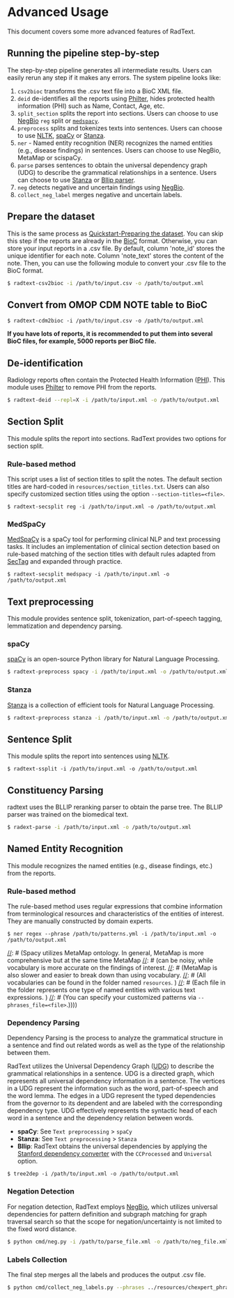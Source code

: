 # Advanced Usage

This document covers some more advanced features of RadText.

## Running the pipeline step-by-step

The step-by-step pipeline generates all intermediate results. Users can easily rerun any step if it makes any errors. The system pipeline looks like:

1. `csv2bioc` transforms the .csv text file into a BioC XML file.
2. `deid` de-identifies all the reports using [Philter](https://github.com/BCHSI/philter-ucsf), hides protected health information (PHI) such as Name, Contact, Age, etc.
3. `split_section` splits the report into sections. Users can choose to use [NegBio](https://github.com/bionlplab/negbio2) `reg` split or [`medspacy`](https://spacy.io/universe/project/medspacy).
4. `preprocess` splits and tokenizes texts into sentences. Users can choose to use [NLTK](https://www.nltk.org/api/nltk.tokenize.html), [spaCy](https://spacy.io/) or [Stanza](https://stanfordnlp.github.io/stanza/).
5. `ner` - Named entity recognition (NER) recognizes the named entities (e.g., disease findings) in sentences. Users can choose to use NegBio, MetaMap or scispaCy.
6. `parse` parses sentences to obtain the universal dependency graph (UDG) to describe the grammatical relationships in a sentence. Users can choose to use [Stanza](https://stanfordnlp.github.io/stanza/) or [Bllip parser](https://github.com/BLLIP/bllip-parser).
7. `neg` detects negative and uncertain findings using [NegBio](https://github.com/bionlplab/negbio2).
8. `collect_neg_label` merges negative and uncertain labels.


## Prepare the dataset

This is the same process as [Quickstart-Preparing the dataset](https://radtext.readthedocs.io/en/latest/getting_started.html#preparing-the-dataset). 
You can skip this step if the reports are already in the [BioC]( http://bioc.sourceforge.net/) format. 
Otherwise, you can store your input reports in a .csv file.
By default, column 'note_id' stores the unique identifier for each note. 
Column 'note_text' stores the content of the note.
Then, you can use the following module to convert your .csv file to the BioC format. 

```bash
$ radtext-csv2bioc -i /path/to/input.csv -o /path/to/output.xml
```

## Convert from OMOP CDM NOTE table to BioC

```shell
$ radtext-cdm2bioc -i /path/to/input.csv -o /path/to/output.xml
```

**If you have lots of reports, it is recommended to put them into several BioC files, 
for example, 5000 reports per BioC file.**

## De-identification

Radiology reports often contain the Protected Health Information 
([PHI](https://www.hhs.gov/hipaa/for-professionals/privacy/special-topics/de-identification/index.html#standard)).
This module uses [Philter](https://github.com/BCHSI/philter-ucsf) to remove PHI from the reports.

```bash
$ radtext-deid --repl=X -i /path/to/input.xml -o /path/to/output.xml
```

## Section Split

This module splits the report into sections. 
RadText provides two options for section split.

### Rule-based method

This script uses a list of section titles to split the notes.
The default section titles are hard-coded in `resources/section_titles.txt`.
Users can also specify customized section titles using the option `--section-titles=<file>`.

```shell
$ radtext-secsplit reg -i /path/to/input.xml -o /path/to/output.xml
```

### MedSpaCy

[MedSpaCy](https://github.com/medspacy/medspacy) is a spaCy tool for performing clinical 
NLP and text processing tasks. 
It includes an implementation of clinical section detection based on rule-based matching of the 
section titles with default rules adapted from [SecTag](https://pubmed.ncbi.nlm.nih.gov/18999303/) and 
expanded through practice.

```shell
$ radtext-secsplit medspacy -i /path/to/input.xml -o /path/to/output.xml
```

## Text preprocessing

This module provides sentence split, tokenization, part-of-speech tagging, lemmatization and dependency parsing.

### spaCy

[spaCy](https://spacy.io/) is an open-source Python library for Natural Language Processing.

```bash
$ radtext-preprocess spacy -i /path/to/input.xml -o /path/to/output.xml
```

### Stanza

[Stanza](https://stanfordnlp.github.io/stanza/) is a collection of efficient tools for Natural Language Processing.

```bash
$ radtext-preprocess stanza -i /path/to/input.xml -o /path/to/output.xml
```

## Sentence Split

This module splits the report into sentences using [NLTK](https://www.nltk.org/api/nltk.tokenize.html).

```shell
$ radtext-ssplit -i /path/to/input.xml -o /path/to/output.xml
```

## Constituency Parsing

radtext uses the BLLIP reranking parser to obtain the parse tree. 
The BLLIP parser was trained on the biomedical text.

```bash
$ radext-parse -i /path/to/input.xml -o /path/to/output.xml
```

## Named Entity Recognition

This module recognizes the named entities (e.g., disease findings, etc.) from the reports.

### Rule-based method

The rule-based method uses regular expressions that combine information from terminological 
resources and characteristics of the entities of interest.
They are manually constructed by domain experts.

```shell
$ ner regex --phrase /path/to/patterns.yml -i /path/to/input.xml -o /path/to/output.xml
```

[//]: # (We provide two NER options that users can choose from, Spacy and rule-based method. )
[//]: # (RadText detects all the findings and their corresponding UMLS concepts using MetaMap and spaCy.)
[//]: # (Spacy utilizes MetaMap ontology. In general, MetaMap is more comprehensive but at the same time MetaMap
[//]: # (can be noisy, while vocabulary is more accurate on the findings of interest. 
[//]: # (MetaMap is also slower and easier to break down than using vocabulary.
[//]: # (All vocabularies can be found in the folder named `resources`. )
[//]: # (Each file in the folder represents one type of named entities with various text expressions. )
[//]: # (You can specify your customized patterns via `--phrases_file=<file>`.&#41;&#41;&#41;)

### Dependency Parsing

Dependency Parsing is the process to analyze the grammatical structure in a sentence and find out related words 
as well as the type of the relationship between them.

RadText utilizes the Universal Dependency Graph ([UDG](https://universaldependencies.org/)) to describe the 
grammatical relationships in a sentence. 
UDG is a directed graph, which represents all universal dependency information in a sentence. 
The vertices in a UDG represent the information such as the word, part-of-speech and the word lemma. 
The edges in a UDG represent the typed dependencies from the governor to its dependent and are labeled 
with the corresponding dependency type. UDG effectively represents the syntactic head of each word in a 
sentence and the dependency relation between words.

* **spaCy**: See `Text preprocessing` > `spaCy`
* **Stanza**: See `Text preprocessing` > `Stanza` 
* **Bllip**: RadText obtains the universal dependencies by applying the 
[Stanford dependency converter](https://github.com/dmcc/PyStanfordDependencies) 
with the `CCProcessed` and `Universal` option. 

```shell
$ tree2dep -i /path/to/input.xml -o /path/to/output.xml
```

### Negation Detection

For negation detection, RadText employs [NegBio](https://github.com/bionlplab/negbio2), which utilizes universal dependencies for pattern definition and subgraph matching for graph traversal search so that the scope for negation/uncertainty is not limited to the fixed word distance.

```bash
$ python cmd/neg.py -i /path/to/parse_file.xml -o /path/to/neg_file.xml --overwrite
```

### Labels Collection

The final step merges all the labels and produces the output .csv file.

```bash
$ python cmd/collect_neg_labels.py --phrases ../resources/chexpert_phrases.yml -i /path/to/neg_file.xml -o /path/to/output_file.csv
```

